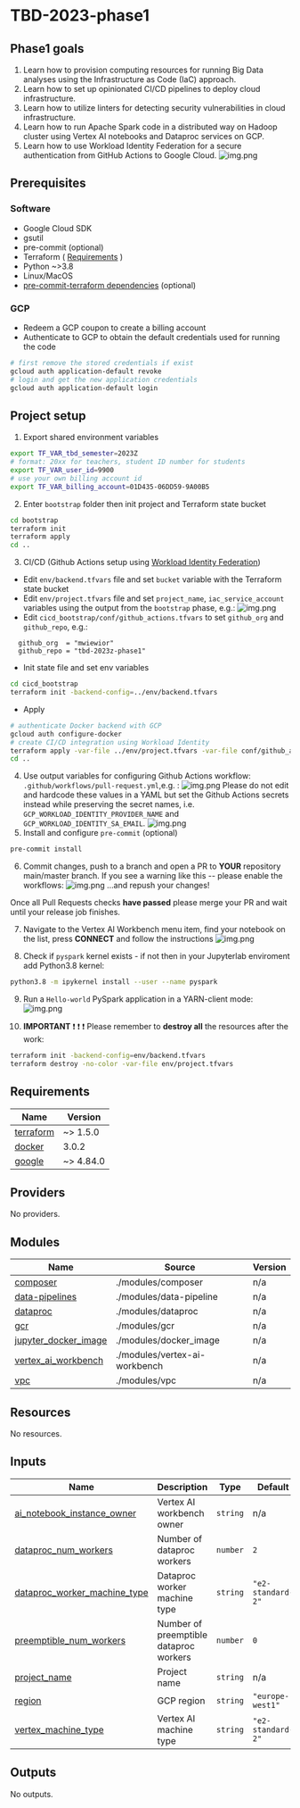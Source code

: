 # TBD-2023-phase1

## Phase1 goals
1. Learn how to provision computing resources for running Big Data analyses using the Infrastructure as Code (IaC) approach.
2. Learn how to set up opinionated CI/CD pipelines to deploy cloud infrastructure. 
3. Learn how to utilize linters for detecting security vulnerabilities in cloud infrastructure.
4. Learn how to run Apache Spark code in a distributed way on Hadoop cluster using
Vertex AI notebooks and Dataproc services on GCP.
5. Learn how to use Workload Identity Federation for a secure authentication from GitHub Actions
to Google Cloud.
![img.png](doc/figures/workload_id_federation.png)

## Prerequisites
### Software
* Google Cloud SDK
* gsutil
* pre-commit (optional)
* Terraform ( [Requirements](#Requirements) )
* Python ~>3.8
* Linux/MacOS
* [pre-commit-terraform dependencies](https://github.com/antonbabenko/pre-commit-terraform) (optional)

### GCP
* Redeem a GCP coupon to create a billing account
* Authenticate to GCP to obtain the default credentials used for running the code
```bash
# first remove the stored credentials if exist
gcloud auth application-default revoke
# login and get the new application credentials
gcloud auth application-default login
```
## Project setup
1. Export shared environment variables
```bash
export TF_VAR_tbd_semester=2023Z
# format: 20xx for teachers, student ID number for students 
export TF_VAR_user_id=9900
# use your own billing account id
export TF_VAR_billing_account=01D435-06DD59-9A00B5

```
2. Enter `bootstrap` folder then init project and Terraform state bucket
```bash
cd bootstrap
terraform init
terraform apply
cd ..
```
3. CI/CD (Github Actions setup using [Workload Identity Federation](https://cloud.google.com/blog/products/identity-security/enabling-keyless-authentication-from-github-actions))
* Edit `env/backend.tfvars` file and set `bucket` variable with the Terraform state bucket
* Edit `env/project.tfvars` file and set `project_name`, `iac_service_account` variables using the output from the `bootstrap` phase, e.g.:
![img.png](doc/figures/bootstrap-output.png)
* Edit `cicd_bootstrap/conf/github_actions.tfvars` to set `github_org` and `github_repo`, e.g.:
```text
  github_org  = "mwiewior"
  github_repo = "tbd-2023z-phase1"
```
* Init state file and set env variables
```bash
cd cicd_bootstrap
terraform init -backend-config=../env/backend.tfvars
```
* Apply
```bash
# authenticate Docker backend with GCP
gcloud auth configure-docker
# create CI/CD integration using Workload Identity
terraform apply -var-file ../env/project.tfvars -var-file conf/github_actions.tfvars -compact-warnings
cd ..
```

4. Use output variables for configuring Github Actions workflow: `.github/workflows/pull-request.yml`,e.g. :
![img.png](doc/figures/workload-identity.png)
Please do not edit and hardcode these values in a YAML but set the Github Actions secrets instead
while preserving the secret names, i.e. `GCP_WORKLOAD_IDENTITY_PROVIDER_NAME` and `GCP_WORKLOAD_IDENTITY_SA_EMAIL`.
![img.png](doc/figures/secrets.png)
5. Install and configure `pre-commit` (optional)
```bash
pre-commit install
```

6. Commit changes, push to a branch and open a PR to **YOUR** repository main/master branch.
If you see a warning like this -- please enable the workflows:
![img.png](doc/figures/workflow.png)
...and repush your changes!

Once all Pull Requests checks **have passed** please merge your PR and wait until your release job finishes.

7. Navigate to the Vertex AI Workbench menu item, find your notebook on the list, press **CONNECT** and follow
the instructions
![img.png](doc/figures/workbench.png)

8. Check if `pyspark` kernel exists - if not then in your Jupyterlab enviroment add Python3.8 kernel:
```bash
python3.8 -m ipykernel install --user --name pyspark
```
9. Run a `Hello-world` PySpark application in a YARN-client mode:
![img.png](doc/figures/pyspark.png)


10. **IMPORTANT**
:exclamation: :exclamation: :exclamation: Please remember to **destroy all** the resources after the work:

```bash
terraform init -backend-config=env/backend.tfvars
terraform destroy -no-color -var-file env/project.tfvars 
```
<!-- BEGINNING OF PRE-COMMIT-TERRAFORM DOCS HOOK -->
## Requirements

| Name | Version |
|------|---------|
| <a name="requirement_terraform"></a> [terraform](#requirement\_terraform) | ~> 1.5.0 |
| <a name="requirement_docker"></a> [docker](#requirement\_docker) | 3.0.2 |
| <a name="requirement_google"></a> [google](#requirement\_google) | ~> 4.84.0 |

## Providers

No providers.

## Modules

| Name | Source | Version |
|------|--------|---------|
| <a name="module_composer"></a> [composer](#module\_composer) | ./modules/composer | n/a |
| <a name="module_data-pipelines"></a> [data-pipelines](#module\_data-pipelines) | ./modules/data-pipeline | n/a |
| <a name="module_dataproc"></a> [dataproc](#module\_dataproc) | ./modules/dataproc | n/a |
| <a name="module_gcr"></a> [gcr](#module\_gcr) | ./modules/gcr | n/a |
| <a name="module_jupyter_docker_image"></a> [jupyter\_docker\_image](#module\_jupyter\_docker\_image) | ./modules/docker_image | n/a |
| <a name="module_vertex_ai_workbench"></a> [vertex\_ai\_workbench](#module\_vertex\_ai\_workbench) | ./modules/vertex-ai-workbench | n/a |
| <a name="module_vpc"></a> [vpc](#module\_vpc) | ./modules/vpc | n/a |

## Resources

No resources.

## Inputs

| Name | Description | Type | Default | Required |
|------|-------------|------|---------|:--------:|
| <a name="input_ai_notebook_instance_owner"></a> [ai\_notebook\_instance\_owner](#input\_ai\_notebook\_instance\_owner) | Vertex AI workbench owner | `string` | n/a | yes |
| <a name="input_dataproc_num_workers"></a> [dataproc\_num\_workers](#input\_dataproc\_num\_workers) | Number of dataproc workers | `number` | `2` | no |
| <a name="input_dataproc_worker_machine_type"></a> [dataproc\_worker\_machine\_type](#input\_dataproc\_worker\_machine\_type) | Dataproc worker machine type | `string` | `"e2-standard-2"` | no |
| <a name="input_preemptible_num_workers"></a> [preemptible\_num\_workers](#input\_preemptible\_num\_workers) | Number of preemptible dataproc workers | `number` | `0` | no |
| <a name="input_project_name"></a> [project\_name](#input\_project\_name) | Project name | `string` | n/a | yes |
| <a name="input_region"></a> [region](#input\_region) | GCP region | `string` | `"europe-west1"` | no |
| <a name="input_vertex_machine_type"></a> [vertex\_machine\_type](#input\_vertex\_machine\_type) | Vertex AI machine type | `string` | `"e2-standard-2"` | no |

## Outputs

No outputs.
<!-- END OF PRE-COMMIT-TERRAFORM DOCS HOOK -->
